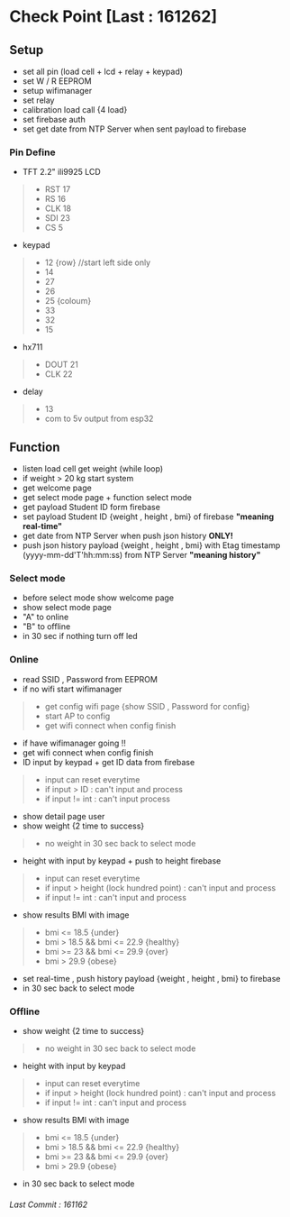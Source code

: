 # **Check Point [Last : 161262]**
## Setup <br>
- set all pin (load cell + lcd + relay + keypad) <br>
- set W / R EEPROM <br>
- setup wifimanager <br>
- set relay <br>
- calibration load call {4 load} <br>
- set firebase auth <br>
- set get date from NTP Server when sent payload to firebase <br>
### Pin Define
- TFT 2.2" ili9925 LCD
> - RST 17
> - RS 16
> - CLK 18
> - SDI 23
> - CS 5
- keypad
> - 12 {row} //start left side only
> - 14
> - 27
> - 26
> - 25 {coloum}
> - 33
> - 32
> - 15
- hx711
> - DOUT 21
> - CLK 22
- delay 
> - 13
> - com to 5v output from esp32
## Function <br>
- listen load cell get weight (while loop)<br>
- if weight > 20 kg start system <br>
- get welcome page<br>
- get select mode page + function select mode<br>
- get payload Student ID form firebase<br>
- set payload Student ID {weight , height , bmi} of firebase <b>"meaning real-time"</b> <br>
- get date from NTP Server when push json history <b>ONLY!</b> <br>
- push json history payload {weight , height , bmi} with Etag timestamp (yyyy-mm-dd'T'hh:mm:ss) from NTP Server <b>"meaning history"</b><br>
### Select mode <br>
- before select mode show welcome page<br>
- show select mode page <br>
- "A" to online <br> 
- "B" to offline <br>
- in 30 sec if nothing turn off led 
### Online <br>
- read SSID , Password from EEPROM
- if no wifi start wifimanager 
 > - get config wifi page {show SSID , Password for config} <br>
 > - start AP to config <br>
 > - get wifi connect when config finish <br>
- if have wifimanager going !! 
- get wifi connect when config finish
- ID input by keypad + get ID data from firebase 
 > - input can reset everytime
 > - if input > ID : can't input and process <br>
 > - if input != int : can't input process 
- show detail page user
- show weight {2 time to success} 
 > - no weight in 30 sec back to select mode
- height with input by keypad + push to height firebase  
 > - input can reset everytime
 > - if input > height (lock hundred point) : can't input and process 
 > - if input != int : can't input and process
- show results BMI with image 
> - bmi <= 18.5 {under}
> - bmi > 18.5 && bmi <= 22.9 {healthy}
> - bmi >= 23 && bmi <= 29.9 {over}
> - bmi > 29.9 {obese}
- set real-time , push history payload {weight , height , bmi} to firebase
- in 30 sec back to select mode
### Offline
- show weight {2 time to success}
> - no weight in 30 sec back to select mode
- height with input by keypad 
 > - input can reset everytime
 > - if input > height (lock hundred point) : can't input and process 
 > - if input != int : can't input and process
- show results BMI with image 
> - bmi <= 18.5 {under}
> - bmi > 18.5 && bmi <= 22.9 {healthy}
> - bmi >= 23 && bmi <= 29.9 {over}
> - bmi > 29.9 {obese}
- in 30 sec back to select mode

###### Last Commit : 161162
